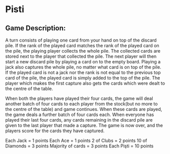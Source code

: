 # Pisti
## Game Description:
A turn consists of playing one card from your hand on top of the discard pile.
If the rank of the played card matches the rank of the played card on the pile, the playing player collects the whole pile.
The collected cards are stored next to the player that collected the pile.
The next player will then start a new discard pile by playing a card on to the empty board. Playing a jack also captures the whole pile, no matter what card is on top of the pile.
If the played card is not a jack nor the rank is not equal to the previous top card of the pile, the played card is simply added to the top of the pile.
The player which makes the first capture also gets the cards which were dealt to the centre of the table.

When both the players have played their four cards, the game will deal another batch of four cards to each player from the stock(but no more to the centre of the table) and game continues.
When these cards are played, the game deals a further batch of four cards each.
When everyone has played their last four cards, any cards remaining in the discard pile are given to the last player that made a capture.
The game is now over, and the players score for the cards they have captured.

Each Jack = 1 points
Each Ace = 1 points
2 of Clubs = 2 points
10 of Diamonds = 3 points
Majority of cards = 3 points
Each Pişti = 10 points
